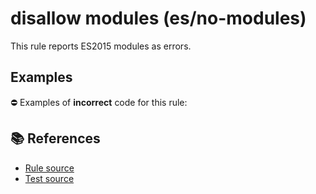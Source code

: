 # disallow modules (es/no-modules)

This rule reports ES2015 modules as errors.

## Examples

⛔ Examples of **incorrect** code for this rule:

<eslint-playground type="bad" code="/*eslint es/no-modules: error */
import x1 from &quot;x1&quot;
import {x2} from &quot;x2&quot;
import * as x3 from &quot;x3&quot;
export default function() {}
export { x4 } from &quot;x4&quot;
export { x5 }
" />

## 📚 References

- [Rule source](https://github.com/mysticatea/eslint-plugin-es/blob/v1.3.1/lib/rules/no-modules.js)
- [Test source](https://github.com/mysticatea/eslint-plugin-es/blob/v1.3.1/tests/lib/rules/no-modules.js)
